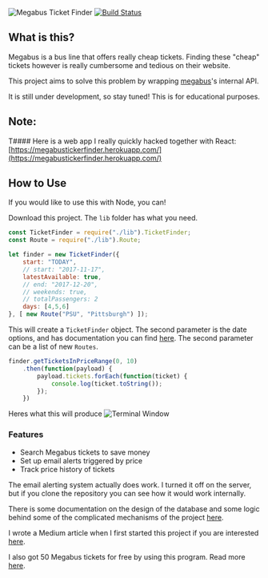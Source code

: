 ![Megabus Ticket Finder](https://i.imgur.com/qwyBbqT.png)
[![Build Status](https://travis-ci.org/varughese/megabus-ticket-finder.svg?branch=master
)](https://travis-ci.org/varughese/megabus-ticket-finder)

## What is this?
Megabus is a bus line that offers really cheap tickets. Finding these "cheap" tickets however is really cumbersome and tedious on their website.

This project aims to solve this problem by wrapping [megabus](http://us.megabus.com)'s internal API.

It is still under development, so stay tuned! This is for educational purposes.

## Note:
T#### Here is a web app I really quickly hacked together with React: [https://megabustickerfinder.herokuapp.com/](https://megabustickerfinder.herokuapp.com/)

## How to Use
If you would like to use this with Node, you can! 

Download this project. The `lib` folder has what you need.

```js
const TicketFinder = require("./lib").TicketFinder;
const Route = require("./lib").Route;

let finder = new TicketFinder({
	start: "TODAY",
	// start: "2017-11-17",
	latestAvailable: true,
	// end: "2017-12-20",
	// weekends: true,
	// totalPassengers: 2
	days: [4,5,6]
}, [ new Route("PSU", "Pittsburgh") ]);

```

This will create a `TicketFinder` object. The second parameter is the date options, and has documentation you can find [here](https://github.com/varughese/megabus-ticket-finder/blob/master/lib/helpers/dateopts.md). The second parameter can be a list of new `Routes`.

```js
finder.getTicketsInPriceRange(0, 10)
	.then(function(payload) {
		payload.tickets.forEach(function(ticket) {
			console.log(ticket.toString());
		});
	})
```

Heres what this will produce ![Terminal Window](https://i.imgur.com/AfG6y6D.png)

### Features
- Search Megabus tickets to save money
- Set up email alerts triggered by price
- Track price history of tickets

The email alerting system actually does work. I turned it off on the server, but if you clone the repository you can see how it would work internally.

There is some documentation on the design of the database and some logic behind some of the complicated mechanisms of the project [here](https://github.com/varughese/megabus-ticket-finder/blob/master/docs/database.md).

I wrote a Medium article when I first started this project if you are interested [here](https://medium.com/@matvarughese3/creating-a-megabus-scraper-with-node-a7074973c1ab).

I also got 50 Megabus tickets for free by using this program. Read more [here](https://medium.com/@matvarughese3/how-i-got-50-megabus-tickets-for-free-8744b59227e9).
